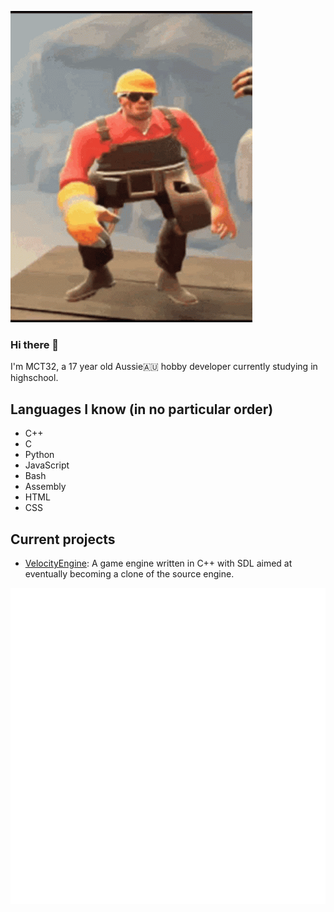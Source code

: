 ![Engineer Gaming](tf2.gif)

### Hi there 👋
I'm MCT32, a 17 year old Aussie🇦🇺 hobby developer currently studying in highschool.

## Languages I know (in no particular order)
- C++
- C
- Python
- JavaScript
- Bash
- Assembly
- HTML
- CSS

## Current projects
- [VelocityEngine](https://github.com/MCT32/VelocityEngine): A game engine written in C++ with SDL aimed at eventually becoming a clone of the source engine.

<picture>
  <img src="/github-metrics.svg" alt="Metrics">
</picture>

<!--
**MCT32/MCT32** is a ✨ _special_ ✨ repository because its `README.md` (this file) appears on your GitHub profile.

Here are some ideas to get you started:

- 🔭 I’m currently working on ...
- 🌱 I’m currently learning ...
- 👯 I’m looking to collaborate on ...
- 🤔 I’m looking for help with ...
- 💬 Ask me about ...
- 📫 How to reach me: ...
- 😄 Pronouns: ...
- ⚡ Fun fact: ...
-->
